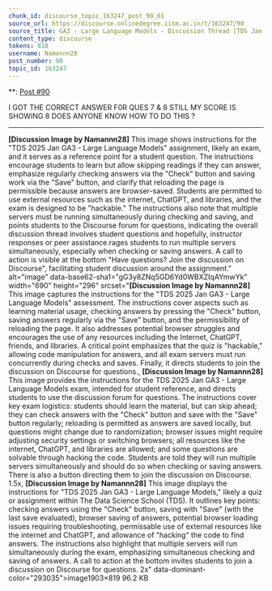 ```yaml
---
chunk_id: discourse_topic_163247_post_90_01
source_url: https://discourse.onlinedegree.iitm.ac.in/t/163247/90
source_title: GA3 - Large Language Models - Discussion Thread [TDS Jan 2025]
content_type: discourse
tokens: 818
username: Namannn28
post_number: 90
topic_id: 163247
---
```


**: [Post #90](https://discourse.onlinedegree.iitm.ac.in/t/163247/90)

I GOT THE CORRECT ANSWER F0R QUES 7 &amp; 8 STILL MY SCORE IS SHOWING 8 DOES ANYONE KNOW HOW TO DO THIS ?

---

**[Discussion Image by Namannn28]** This image shows instructions for the "TDS 2025 Jan GA3 - Large Language Models" assignment, likely an exam, and it serves as a reference point for a student question. The instructions encourage students to learn but allow skipping readings if they can answer, emphasize regularly checking answers via the "Check" button and saving work via the "Save" button, and clarify that reloading the page is permissible because answers are browser-saved. Students are permitted to use external resources such as the internet, ChatGPT, and libraries, and the exam is designed to be "hackable." The instructions also note that multiple servers must be running simultaneously during checking and saving, and points students to the Discourse forum for questions, indicating the overall discussion thread involves student questions and hopefully, instructor responses or peer assistance.rages students to run multiple servers simultaneously, especially when checking or saving answers. A call to action is visible at the bottom "Have questions? Join the discussion on Discourse", facilitating student discussion around the assignment." alt="image" data-base62-sha1="gG3y8ZNq5GD6Yd0WBXZIqAYmwYk" width="690" height="296" srcset="**[Discussion Image by Namannn28]** This image captures the instructions for the "TDS 2025 Jan GA3 - Large Language Models" assessment. The instructions cover aspects such as learning material usage, checking answers by pressing the "Check" button, saving answers regularly via the "Save" button, and the permissibility of reloading the page. It also addresses potential browser struggles and encourages the use of any resources including the Internet, ChatGPT, friends, and libraries. A critical point emphasizes that the quiz is "hackable," allowing code manipulation for answers, and all exam servers must run concurrently during checks and saves. Finally, it directs students to join the discussion on Discourse for questions., **[Discussion Image by Namannn28]** This image provides the instructions for the TDS 2025 Jan GA3 - Large Language Models exam, intended for student reference, and directs students to use the discussion forum for questions. The instructions cover key exam logistics: students should learn the material, but can skip ahead; they can check answers with the "Check" button and save with the "Save" button regularly; reloading is permitted as answers are saved locally, but questions might change due to randomization; browser issues might require adjusting security settings or switching browsers; all resources like the internet, ChatGPT, and libraries are allowed; and some questions are solvable through hacking the code. Students are told they will run multiple servers simultaneously and should do so when checking or saving answers. There is also a button directing them to join the discussion on Discourse. 1.5x, **[Discussion Image by Namannn28]** This image displays the instructions for "TDS 2025 Jan GA3 - Large Language Models," likely a quiz or assignment within The Data Science School (TDS). It outlines key points: checking answers using the "Check" button, saving with "Save" (with the last save evaluated), browser saving of answers, potential browser loading issues requiring troubleshooting, permissable use of external resources like the internet and ChatGPT, and allowance of "hacking" the code to find answers. The instructions also highlight that multiple servers will run simultaneously during the exam, emphasizing simultaneous checking and saving of answers. A call to action at the bottom invites students to join a discussion on Discourse for questions. 2x" data-dominant-color="293035">image1903×819 96.2 KB
